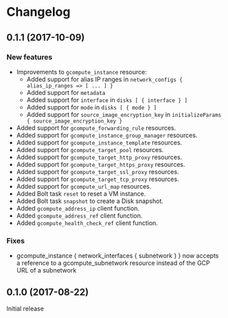 # Changelog

## 0.1.1 (2017-10-09)

### New features

- Improvements to `gcompute_instance` resource:
  * Added support for alias IP ranges in
  `network_configs { alias_ip_ranges => [ ... ] }`
  * Added support for `metadata`
  * Added support for `interface` in `disks [ { interface } ]`
  * Added support for `mode` in `disks [ { mode } ]`
  * Added support for `source_image_encryption_key` in
  `initializeParams { source_image_encryption_key }`
- Added support for `gcompute_forwarding_rule` resources.
- Added support for `gcompute_instance_group_manager` resources.
- Added support for `gcompute_instance_template` resources.
- Added support for `gcompute_target_pool` resources.
- Added support for `gcompute_target_http_proxy` resources.
- Added support for `gcompute_target_https_proxy` resources.
- Added support for `gcompute_target_ssl_proxy` resources.
- Added support for `gcompute_target_tcp_proxy` resources.
- Added support for `gcompute_url_map` resources.
- Added Bolt task `reset` to reset a VM instance.
- Added Bolt task `snapshot` to create a Disk snapshot.
- Added `gcompute_address_ip` client function.
- Added `gcompute_address_ref` client function.
- Added `gcompute_health_check_ref` client function.

### Fixes

- gcompute_instance { network_interfaces { subnetwork } } now accepts a
  reference to a gcompute_subnetwork resource instead of the GCP URL of a
  subnetwork

## 0.1.0 (2017-08-22)

Initial release

